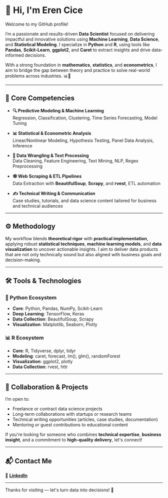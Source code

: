# 👋 Hi, I'm Eren Cice

Welcome to my GitHub profile!

I’m a passionate and results-driven **Data Scientist** focused on delivering impactful and innovative solutions using **Machine Learning**, **Data Science**, and **Statistical Modeling**. I specialize in **Python** and **R**, using tools like **Pandas**, **Scikit-Learn**, **ggplot2**, and **Caret** to extract insights and drive data-informed decisions.

With a strong foundation in **mathematics**, **statistics**, and **econometrics**, I aim to bridge the gap between theory and practice to solve real-world problems across industries. 📊🧠

---

## 🧠 Core Competencies

- **🔍 Predictive Modeling & Machine Learning**  
  Regression, Classification, Clustering, Time Series Forecasting, Model Tuning

- **📊 Statistical & Econometric Analysis**  
  Linear/Nonlinear Modeling, Hypothesis Testing, Panel Data Analysis, Inference

- **🧹 Data Wrangling & Text Processing**  
  Data Cleaning, Feature Engineering, Text Mining, NLP, Regex Preprocessing

- **🕸️ Web Scraping & ETL Pipelines**  
  Data Extraction with **BeautifulSoup**, **Scrapy**, and **rvest**, ETL automation

- **✍️ Technical Writing & Communication**  
  Case studies, tutorials, and data science content tailored for business and technical audiences

---

## ⚙️ Methodology

My workflow blends **theoretical rigor** with **practical implementation**, applying robust **statistical techniques**, **machine learning models**, and **data visualization** to uncover actionable insights. I aim to deliver data products that are not only technically sound but also aligned with business goals and decision-making.

---

## 🛠️ Tools & Technologies

### 🐍 Python Ecosystem
- **Core**: Python, Pandas, NumPy, Scikit-Learn  
- **Deep Learning**: TensorFlow, Keras  
- **Data Collection**: BeautifulSoup, Scrapy  
- **Visualization**: Matplotlib, Seaborn, Plotly

### 📊 R Ecosystem
- **Core**: R, Tidyverse, dplyr, tidyr  
- **Modeling**: caret, forecast, lm(), glm(), randomForest  
- **Visualization**: ggplot2, plotly  
- **Data Collection**: rvest, httr

---

## 💼 Collaboration & Projects

I’m open to:

- Freelance or contract data science projects  
- Long-term collaborations with startups or research teams  
- Technical writing opportunities (articles, case studies, documentation)  
- Mentoring or guest contributions to educational content

If you're looking for someone who combines **technical expertise**, **business insight**, and a commitment to **high-quality delivery**, let's connect!

---

## 📬 Contact Me
💼 **[LinkedIn](https://www.linkedin.com/in/erencice)**  

---

Thanks for visiting — let's turn data into decisions! 🚀
